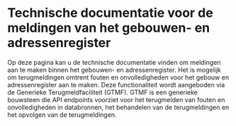 # Technische documentatie voor de meldingen van het gebouwen- en adressenregister
<div class="vl-typography">
    <p class="vl-introduction"> 
   Op deze pagina kan u de technische documentatie vinden om meldingen aan te maken binnen het gebouwen- en adressenregister. Het is mogelijk om terugmeldingen omtrent fouten en onvolledigheden voor het gebouw en adressenregister aan te maken. Deze functionaliteit wordt aangeboden via de Generieke Terugmeldfaciliteit (GTMF).  GTMF is een generieke bouwsteen die API endpoints voorziet voor het terugmelden van fouten en onvolledigheden in databronnen, het behandelen van de terugmeldingen en het opvolgen van de terugmeldingen.
    </p>
</div>
